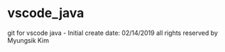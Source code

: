 # vscode_java
git for vscode java - Initial create date: 02/14/2019
all rights reserved by Myungsik Kim
